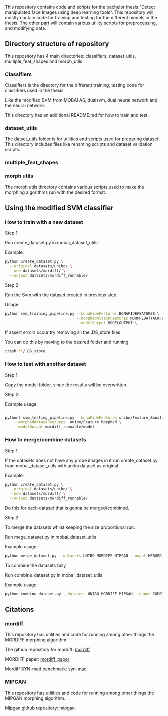 This repository contains code and scripts for the bachelor thesis "Detect manipulated face Images using deep learning tools". This repository will mostly contain code for training and testing for the different models in the thesis. The other 
part will contain various utility scripts for preprocessing, and modifying data.

## Directory structure of repository
This repository has 4 main directories: classifiers, dataset_utils, multiple_feat_shapes
and morph_utils


### Classifiers
Classifiers is the directory for the different training, testing code for 
classifiers used in the thesis.

Like the modified SVM from MOBAI AS, dualsvm, dual neural network and the neural network.

This directory has an additional README.md for how to train and test.

### dataset_utils

The datset_utils folder is for utilities and scripts used for preparing dataset.
This directory includes files like renaming scripts and dataset validation scripts.

### multiple_feat_shapes 

### morph utils

The morph utils directory contains various scripts used to make the 
morphing algorithms run with the desired format.


## Using the modified SVM classifier 

### How to train with a new dataset 
Step 1: 

Run create_dataset.py in mobai_dataset_utils:


Example:
```bash
python create_dataset.py \
  --original datasets/unibo/ \
  --new datasets/mordiff/ \
  --output datasets/mordiff_runnable/

```

Step 2:

Run the Svm with the dataset created in previous step. 

Usage:
```bash
python svm_training_pipeline.py --bonaFideFeatures BONAFIDEFEATURES \
                                --morphedAttackFeatures MORPHEDATTACKFEATURES \
                                --modelOutput MODELOUTPUT \
```




If assert errors occur try removing all the .DS_store files.

You can do this by moving to the desired folder and running:
```bash
trash **/.DS_store
```


### How to test with another dataset 

Step 1: 

Copy the model folder, since the results will be overwritten.

Step 2:

Example usage:
```bash

python3 svm_testing_pipeline.py --bonaFideFeatures unibo/Feature_Bonafide \
	--morphedAttackFeatures  unibo/Feature_Morphed \
	--modelOutput mordiff_runnable/model
```


### How to merge/combine datasets

<!-- These instructions are for merging 2 or more datasets, whilst keeping the size -->
<!-- proportional.  -->

Step 1:

If the datasets does not have any probe images in it run create_dataset.py 
from mobai_dataset_utils with unibo dataset as original.

Example:
```bash
python create_dataset.py \
  --original datasets/unibo/ \
  --new datasets/mordiff/ \
  --output datasets/mordiff_runnable/

```

Do this for each dataset that is gonna be merged/combined.


Step 2:


To merge the datasets whilst keeping the size proportional run. 

Run mege_dataset.py in mobai_dataset_utils


Example usage: 
```bash
python merge_dataset.py --datasets UNIBO MORDIFF MIPGAN --ouput MERGED
```

To combine the datasets fully 

Run combine_dataset.py in mobai_dataset_utils

Example usage:

```bash
python combine_dataset.py --datasets UNIBO MORDIFF MIPGAN --ouput COMBINED
```

## Citations

### mordiff

This repository has utilities and code for running among other things the MORDIFF morphing algorithm.

The github repository for mordiff: [mordiff](https://github.com/naserdamer/MorDIFF)

MORDIFF paper: [mordiff_paper](https://arxiv.org/abs/2302.01843)

Mordiff SYN-mad benchmark: [syn-mad](https://doi.org/10.1109/IJCB54206.2022.10007950)

### MIPGAN


This repository has utilities and code for running among other things the MIPGAN morphing algorithm.

Mipgan github repository: [mipgan](https://github.com/ZHYYYYYYYYYYYY/MIPGAN-face-morphing-algorithm)
